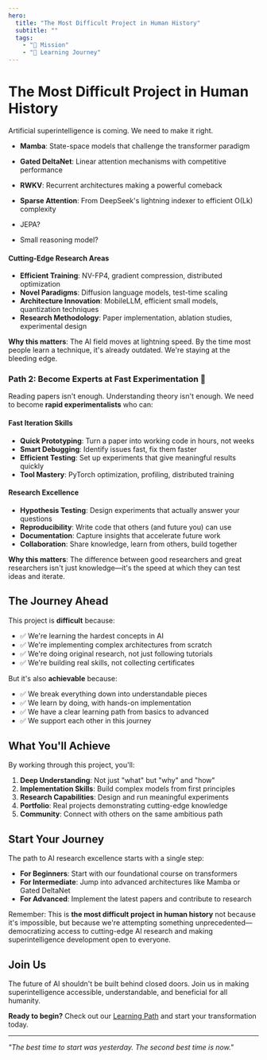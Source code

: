 ```yaml
---
hero:
  title: "The Most Difficult Project in Human History"
  subtitle: ""
  tags:
    - "🎯 Mission"
    - "🧠 Learning Journey"
---
```


# The Most Difficult Project in Human History

Artificial superintelligence is coming. We need to make it right.

- **Mamba**: State-space models that challenge the transformer paradigm
- **Gated DeltaNet**: Linear attention mechanisms with competitive performance
- **RWKV**: Recurrent architectures making a powerful comeback
- **Sparse Attention**: From DeepSeek's lightning indexer to efficient O(Lk) complexity

- JEPA?
- Small reasoning model?

#### Cutting-Edge Research Areas
- **Efficient Training**: NV-FP4, gradient compression, distributed optimization
- **Novel Paradigms**: Diffusion language models, test-time scaling
- **Architecture Innovation**: MobileLLM, efficient small models, quantization techniques
- **Research Methodology**: Paper implementation, ablation studies, experimental design

**Why this matters**: The AI field moves at lightning speed. By the time most people learn a technique, it's already outdated. We're staying at the bleeding edge.

### Path 2: Become Experts at Fast Experimentation 🚀

Reading papers isn't enough. Understanding theory isn't enough. We need to become **rapid experimentalists** who can:

#### Fast Iteration Skills
- **Quick Prototyping**: Turn a paper into working code in hours, not weeks
- **Smart Debugging**: Identify issues fast, fix them faster
- **Efficient Testing**: Set up experiments that give meaningful results quickly
- **Tool Mastery**: PyTorch optimization, profiling, distributed training

#### Research Excellence
- **Hypothesis Testing**: Design experiments that actually answer your questions
- **Reproducibility**: Write code that others (and future you) can use
- **Documentation**: Capture insights that accelerate future work
- **Collaboration**: Share knowledge, learn from others, build together

**Why this matters**: The difference between good researchers and great researchers isn't just knowledge—it's the speed at which they can test ideas and iterate.

## The Journey Ahead

This project is **difficult** because:
- ✅ We're learning the hardest concepts in AI
- ✅ We're implementing complex architectures from scratch
- ✅ We're doing original research, not just following tutorials
- ✅ We're building real skills, not collecting certificates

But it's also **achievable** because:
- ✅ We break everything down into understandable pieces
- ✅ We learn by doing, with hands-on implementation
- ✅ We have a clear learning path from basics to advanced
- ✅ We support each other in this journey

## What You'll Achieve

By working through this project, you'll:

1. **Deep Understanding**: Not just "what" but "why" and "how"
2. **Implementation Skills**: Build complex models from first principles
3. **Research Capabilities**: Design and run meaningful experiments
4. **Portfolio**: Real projects demonstrating cutting-edge knowledge
5. **Community**: Connect with others on the same ambitious path

## Start Your Journey

The path to AI research excellence starts with a single step:

- **For Beginners**: Start with our foundational course on transformers
- **For Intermediate**: Jump into advanced architectures like Mamba or Gated DeltaNet
- **For Advanced**: Implement the latest papers and contribute to research

Remember: This is **the most difficult project in human history** not because it's impossible, but because we're attempting something unprecedented—democratizing access to cutting-edge AI research and making superintelligence development open to everyone.

## Join Us

The future of AI shouldn't be built behind closed doors. Join us in making superintelligence accessible, understandable, and beneficial for all humanity.

**Ready to begin?** Check out our [Learning Path](/learn) and start your transformation today.

---

*"The best time to start was yesterday. The second best time is now."*

